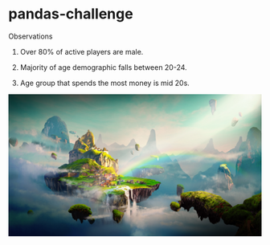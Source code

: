 # pandas-challenge


Observations

1) Over 80% of active players are male.

2) Majority of age demographic falls between 20-24.

3) Age group that spends the most money is mid 20s.


<img src="HeroesOfPymoli/images/Fantasy.png">
